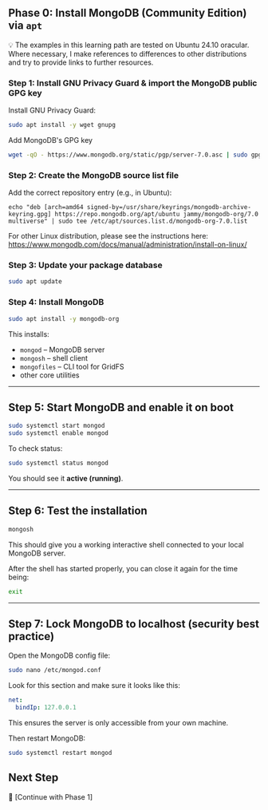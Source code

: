 ## Phase 0: Install MongoDB (Community Edition) via `apt`

💡 The examples in this learning path are tested on Ubuntu 24.10 oracular. Where necessary, I make references to differences to other distributions and try to provide links to further resources.

### Step 1: Install GNU Privacy Guard & import the MongoDB public GPG key

Install GNU Privacy Guard:
```bash
sudo apt install -y wget gnupg
```

Add MongoDB's GPG key
```bash
wget -qO - https://www.mongodb.org/static/pgp/server-7.0.asc | sudo gpg --dearmor -o /usr/share/keyrings/mongodb-archive-keyring.gpg
```

### Step 2: Create the MongoDB source list file

Add the correct repository entry (e.g., in Ubuntu):
```
echo "deb [arch=amd64 signed-by=/usr/share/keyrings/mongodb-archive-keyring.gpg] https://repo.mongodb.org/apt/ubuntu jammy/mongodb-org/7.0 multiverse" | sudo tee /etc/apt/sources.list.d/mongodb-org-7.0.list
```

For other Linux distribution, please see the instructions here: https://www.mongodb.com/docs/manual/administration/install-on-linux/

### Step 3: Update your package database

```bash
sudo apt update
```

### Step 4: Install MongoDB

```bash
sudo apt install -y mongodb-org
```

This installs:

* `mongod` – MongoDB server
* `mongosh` – shell client
* `mongofiles` – CLI tool for GridFS
* other core utilities

---

## Step 5: Start MongoDB and enable it on boot

```bash
sudo systemctl start mongod
sudo systemctl enable mongod
```

To check status:

```bash
sudo systemctl status mongod
```

You should see it **active (running)**.

---

## Step 6: Test the installation

```bash
mongosh
```

This should give you a working interactive shell connected to your local MongoDB server.

After the shell has started properly, you can close it again for the time being:

```bash
exit
```

---

## Step 7: Lock MongoDB to localhost (security best practice)

Open the MongoDB config file:

```bash
sudo nano /etc/mongod.conf
```

Look for this section and make sure it looks like this:

```yaml
net:
  bindIp: 127.0.0.1
```

This ensures the server is only accessible from your own machine.

Then restart MongoDB:

```bash
sudo systemctl restart mongod
```

## Next Step

🚀 [Continue with Phase 1]
